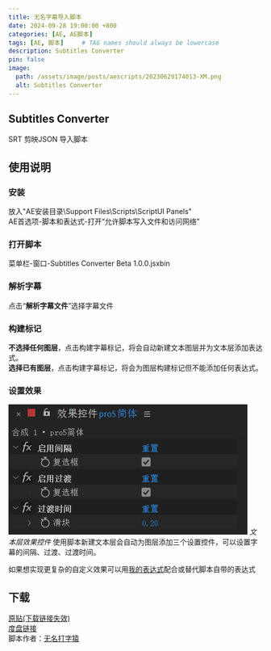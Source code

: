 ```yaml
---
title: 无名字幕导入脚本
date: 2024-09-28 19:00:00 +800
categories: [AE, AE脚本]
tags: [AE, 脚本]     # TAG names should always be lowercase
description: Subtitles Converter
pin: false
image:
  path: /assets/image/posts/aescripts/20230629174013-XM.png
  alt: Subtitles Converter
---
```

## Subtitles Converter
SRT 剪映JSON 导入脚本

## 使用说明
### 安装
放入"AE安装目录\Support Files\Scripts\ScriptUI Panels"<br />
AE首选项-脚本和表达式-打开“允许脚本写入文件和访问网络”

### 打开脚本
菜单栏-窗口-Subtitles Converter Beta 1.0.0.jsxbin

### 解析字幕
点击“**解析字幕文件**”选择字幕文件<br />
### 构建标记
**不选择任何图层**，点击构建字幕标记，将会自动新建文本图层并为文本层添加表达式。<br />
**选择已有图层**，点击构建字幕标记，将会为图层构建标记但不能添加任何表达式。
### 设置效果
![文本层效果控件](/assets/image/posts/aescripts/字幕效果控件.jpg)
_文本层效果控件_
使用脚本新建文本层会自动为图层添加三个设置控件，可以设置字幕的间隔、过渡、过渡时间。<br />

如果想实现更复杂的自定义效果可以用[我的表达式](https://www.cashewteam.top/posts/Expressions/)配合或替代脚本自带的表达式
## 下载
[原贴(下载链接失效)](https://www.yuelili.com/ae/ae-plugin/subtitles-converter/)<br />
[度盘链接](https://pan.baidu.com/s/1sOWpO49Se6FfX7dPWpy0Bg?pwd=dhn6)<br />
脚本作者：[无名打字猿](https://github.com/RaymondClr)